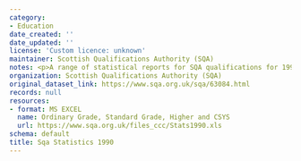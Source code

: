 ```yaml
---
category:
- Education
date_created: ''
date_updated: ''
license: 'Custom licence: unknown'
maintainer: Scottish Qualifications Authority (SQA)
notes: <p>A range of statistical reports for SQA qualifications for 1990.</p>
organization: Scottish Qualifications Authority (SQA)
original_dataset_link: https://www.sqa.org.uk/sqa/63084.html
records: null
resources:
- format: MS EXCEL
  name: Ordinary Grade, Standard Grade, Higher and CSYS
  url: https://www.sqa.org.uk/files_ccc/Stats1990.xls
schema: default
title: Sqa Statistics 1990
---
```

